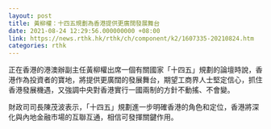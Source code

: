 ```yaml
---
layout: post
title: 黃柳權：十四五規劃為香港提供更廣闊發展舞台
date: 2021-08-24 12:29:56.000000000 +08:00
link: https://news.rthk.hk/rthk/ch/component/k2/1607335-20210824.htm
categories: rthk
---
```


正在香港的港澳辦副主任黃柳權出席一個有關國家「十四五」規劃的論壇時說，香港作為投資者的寶地，將提供更廣闊的發展舞台，期望工商界人士堅定信心，抓住香港發展機遇，又強調中央對香港實行一國兩制的方針不動搖、不會變。

財政司司長陳茂波表示，「十四五」規劃進一步明確香港的角色和定位，香港將深化與內地金融市場的互聯互通，相信可發揮關鍵作用。
